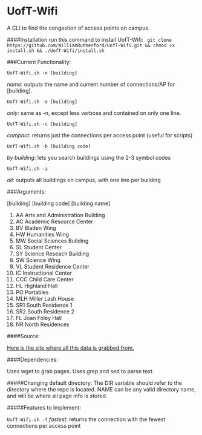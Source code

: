 # UofT-Wifi
A CLI to find the congestion of access points on campus.

####Installation
run this command to install UofT-Wifi:
` git clone https://github.com/WilliamRutherford/UofT-Wifi.git && chmod +x install.sh && ./UofT-Wifi/install.sh`

###Current Functionality:

`UofT-Wifi.sh -n [building]`

*name*: outputs the name and current number of connections/AP for [building].

`UofT-Wifi.sh -o [building]`

*only*: same as -n, except less verbose and contained on only one line.

`UofT-Wifi.sh -c [building]`

*compact*: returns just the connections per access point (useful for scripts) 

`UofT-Wifi.sh -b [building code]`

*by building*: lets you search buildings using the 2-3 symbol codes

`UofT-Wifi.sh -a`

*all*: outputs all buildings on campus, with one line per building

###Arguments:

[building]  [building code] [building name]
 
1.   AA   Arts and Administration Building
2.   AC   Academic Resource Center
3.   BV   Bladen Wing
4.   HW   Humanities Wing
5.   MW   Social Sciences Building
6.   SL   Student Center
7.   SY   Science Reseach Building
8.   SW   Science Wing
9.   VL  Student Residence Center
10.  IC   Instructional Center
11.  CCC  Child Care Center
12.  HL   Highland Hall
13.  PO   Portables
14.  MLH  Miller Lash House
15.  SR1  South Residence 1
16.  SR2  South Residence 2
17.  FL  Joan Foley Hall
18.  NR   North Residences

####Source:

[Here is the site where all this data is grabbed from.](http://utsc.utoronto.ca/webapps/wirelessmap/cwn.php)

####Dependencies:

Uses wget to grab pages. Uses grep and sed to parse text.

#####Changing default directory:
The  DIR variable should refer to the directory where the repo is located. NAME can be any valid directory name, and will be where all page info is stored.

#####Features to Implement:

`UofT-Wifi.sh -f`
*fastest*: returns the connection with the fewest connections per access point

